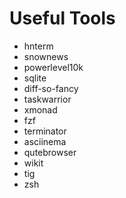 # Useful Tools

* hnterm
* snownews
* powerlevel10k
* sqlite
* diff-so-fancy
* taskwarrior
* xmonad
* fzf
* terminator
* asciinema
* qutebrowser
* wikit
* tig
* zsh
